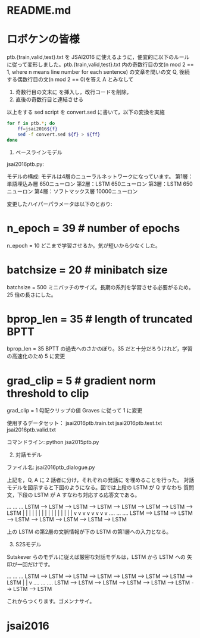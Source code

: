 ﻿# README.md

ロボケンの皆様
============

ptb.{train,valid,test}.txt を JSAI2016 に使えるように，便宜的に以下のルール
に従って変形しました。ptb.{train,valid,test}.txt 内の奇数行目の文(n mod 2
== 1, where n means line number for each sentence) の文章を問いの文 Q, 後続
する偶数行目の文(n mod 2 == 0)を答え A とみなして

1. 奇数行目の文末に <cntnxt> を挿入し，改行コードを削除，
2. 直後の奇数行目と連結させる

以上をする sed script を convert.sed に書いて，以下の変換を実施

```bash
for f in ptb.*; do
    ff=jsai2016${f}
    sed -f convert.sed ${f} > ${ff}
done
```

1. ベースラインモデル

jsai2016ptb.py:

モデルの構成:
モデルは4層のニューラルネットワークになっています。
第1層：単語埋込み層 650ニューロン
第2層：LSTM 650ニューロン
第3層：LSTM 650ニューロン
第4層：ソフトマックス層 10000ニューロン

変更したハイパーパラメータは以下のとおり:

# n_epoch = 39   # number of epochs
n_epoch = 10
どこまで学習させるか。気が短いから少なくした。

# batchsize = 20   # minibatch size
batchsize = 500
ミニバッチのサイズ。長期の系列を学習させる必要がるため。25 倍の長さにした。

# bprop_len = 35   # length of truncated BPTT
bprop_len = 35
BPTT の過去へのさかのぼり。35 だと十分だろうけれど，学習の高速化のため 5 に変更

# grad_clip = 5    # gradient norm threshold to clip
grad_clip = 1
勾配クリップの値 Graves に従って 1 に変更

使用するデータセット：
jsai2016ptb.train.txt
jsai2016ptb.test.txt
jsai2016ptb.valid.txt

コマンドライン:
python jsa2015ptb.py


2. 対話モデル

ファイル名: jsai2016ptb_dialogue.py

上記を，Q, A に 2 話者に分け，それぞれの発話に <pad> を埋めることを行った。
対話モデルを図示すると下図のようになる。図では上段の LSTM が Q すなわち
質問文，下段の LSTM が A すなわち対応する応答文である。

<sos>     ...     <eos>    <pad>     ...     <pad>    <sos>    ...
LSTM --> LSTM --> LSTM --> LSTM --> LSTM --> LSTM --> LSTM --> LSTM
 |        |        |        |        |        |        |        |
 |        |        |        |        |        |        |        |
 v        v        v        v        v        v        v        v
<pad>    ....     <pad>    <sos>    ...     <eos>    <pad>    ....
LSTM --> LSTM --> LSTM --> LSTM --> LSTM --> LSTM --> LSTM --> LSTM

上の LSTM の第2層の文脈情報が下の LSTM の第1層への入力となる。

3. S2Sモデル

Sutskever らのモデルに従えば厳密な対話モデルは，LSTM から LSTM への
矢印が一回だけです。

<sos>     ...     <eos>    <pad>     ...     <pad>    <sos>    ...
LSTM --> LSTM --> LSTM --> LSTM --> LSTM --> LSTM --> LSTM --> LSTM
                   |
                   |
                   v
<pad>    ....     <pad>    <sos>    ...     <eos>    <pad>    ....
LSTM --> LSTM --> LSTM --> LSTM --> LSTM --> LSTM --> LSTM --> LSTM

これからつくります。ゴメンナサイ。

# jsai2016
